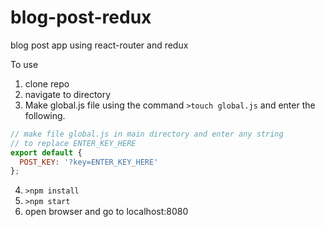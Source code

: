 # blog-post-redux
blog post app using react-router and redux

To use

1. clone repo
2. navigate to directory
3. Make global.js file using the command `>touch global.js` and enter the following.

```Javascript
// make file global.js in main directory and enter any string
// to replace ENTER_KEY_HERE
export default {
  POST_KEY: '?key=ENTER_KEY_HERE'
};
```
4. `>npm install`
5. `>npm start`
6. open browser and go to localhost:8080
